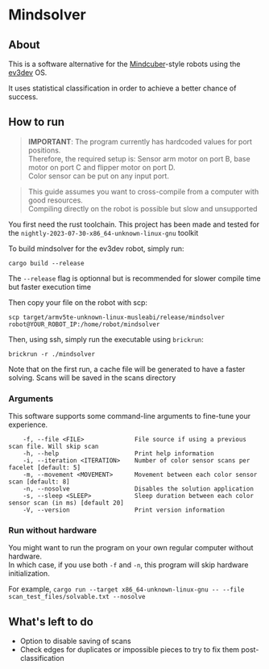 # Mindsolver

## About

This is a software alternative for the [Mindcuber](http://mindcuber.com/)-style robots using the [ev3dev](https://www.ev3dev.org/) OS.

It uses statistical classification in order to achieve a better chance of success.

## How to run

> **IMPORTANT**: The program currently has hardcoded values for port positions.  
> Therefore, the required setup is: Sensor arm motor on port B, base motor on port C and flipper motor on port D.  
> Color sensor can be put on any input port.

> This guide assumes you want to cross-compile from a computer with good resources.  
> Compiling directly on the robot is possible but slow and unsupported

You first need the rust toolchain. This project has been made and tested for the `nightly-2023-07-30-x86_64-unknown-linux-gnu` toolkit

To build mindsolver for the ev3dev robot, simply run:
```shell
cargo build --release
```  
The `--release` flag is optionnal but is recommended for slower compile time but faster execution time

Then copy your file on the robot with scp:
```shell
scp target/armv5te-unknown-linux-musleabi/release/mindsolver robot@YOUR_ROBOT_IP:/home/robot/mindsolver
```
Then, using ssh, simply run the executable using `brickrun`:
```shell
brickrun -r ./mindsolver
```

Note that on the first run, a cache file will be generated to have a faster solving. 
Scans will be saved in the scans directory

### Arguments

This software supports some command-line arguments to fine-tune your experience.
```text
    -f, --file <FILE>              File source if using a previous scan file. Will skip scan
    -h, --help                     Print help information
    -i, --iteration <ITERATION>    Number of color sensor scans per facelet [default: 5]
    -m, --movement <MOVEMENT>      Movement between each color sensor scan [default: 8]
    -n, --nosolve                  Disables the solution application
    -s, --sleep <SLEEP>            Sleep duration between each color sensor scan (in ms) [default 20]
    -V, --version                  Print version information
```

### Run without hardware

You might want to run the program on your own regular computer without hardware.  
In which case, if you use both `-f` and `-n`,
this program will skip hardware initialization.

For example, `cargo run --target x86_64-unknown-linux-gnu -- --file scan_test_files/solvable.txt --nosolve`

## What's left to do
- Option to disable saving of scans
- Check edges for duplicates or impossible pieces to try to fix them post-classification